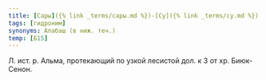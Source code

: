 ```yaml
---
title: [Сары]({% link _terms/сары.md %})-[Су]({% link _terms/су.md %})
tags: [гидроним]
synonyms: Алабаш (в ниж. теч.)
temp: [Б15]
---
```


Л. ист. р. Альма, протекающий по узкой лесистой дол. к З от хр. Биюк-Сенон.
